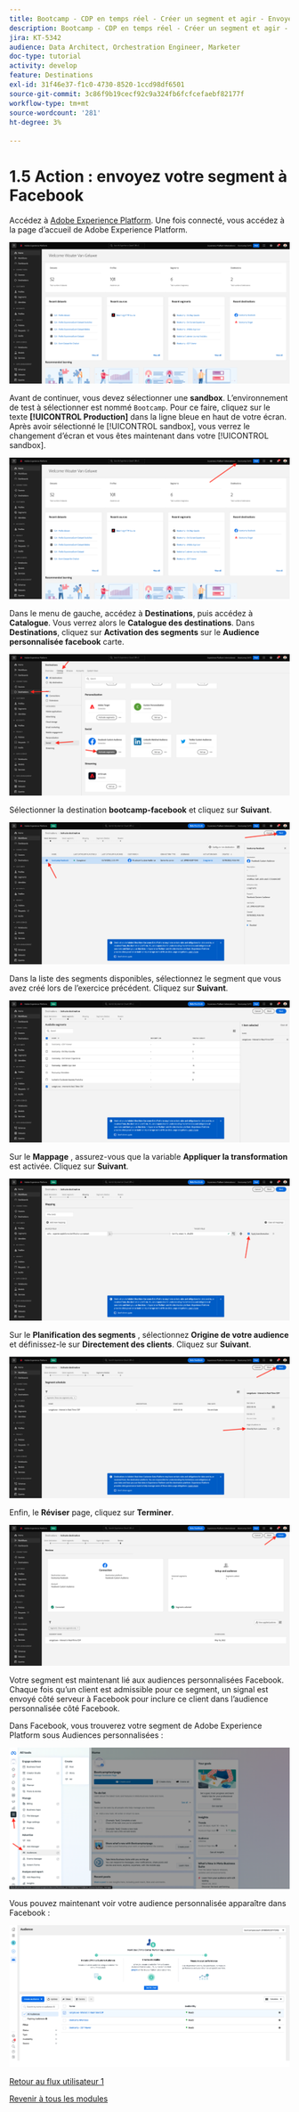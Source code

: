 ```yaml
---
title: Bootcamp - CDP en temps réel - Créer un segment et agir - Envoyer votre segment à DV360
description: Bootcamp - CDP en temps réel - Créer un segment et agir - Envoyer votre segment à DV360
jira: KT-5342
audience: Data Architect, Orchestration Engineer, Marketer
doc-type: tutorial
activity: develop
feature: Destinations
exl-id: 31f46e37-f1c0-4730-8520-1ccd98df6501
source-git-commit: 3c86f9b19cecf92c9a324fb6fcfcefaebf82177f
workflow-type: tm+mt
source-wordcount: '281'
ht-degree: 3%

---
```


# 1.5 Action : envoyez votre segment à Facebook

Accédez à [Adobe Experience Platform](https://experience.adobe.com/platform). Une fois connecté, vous accédez à la page d’accueil de Adobe Experience Platform.

![Ingestion des données](./images/home.png)

Avant de continuer, vous devez sélectionner une **sandbox**. L’environnement de test à sélectionner est nommé ``Bootcamp``. Pour ce faire, cliquez sur le texte **[!UICONTROL Production]** dans la ligne bleue en haut de votre écran. Après avoir sélectionné le [!UICONTROL sandbox], vous verrez le changement d’écran et vous êtes maintenant dans votre [!UICONTROL sandbox].

![Ingestion des données](./images/sb1.png)

Dans le menu de gauche, accédez à **Destinations**, puis accédez à **Catalogue**. Vous verrez alors le **Catalogue des destinations**. Dans **Destinations**, cliquez sur **Activation des segments** sur le **Audience personnalisée facebook** carte.

![RTCDP](./images/rtcdpgoogleseg.png)

Sélectionner la destination **bootcamp-facebook** et cliquez sur **Suivant**.

![RTCDP](./images/rtcdpcreatedest2.png)

Dans la liste des segments disponibles, sélectionnez le segment que vous avez créé lors de l’exercice précédent. Cliquez sur **Suivant**.

![RTCDP](./images/rtcdpcreatedest3.png)

Sur le **Mappage** , assurez-vous que la variable **Appliquer la transformation** est activée. Cliquez sur **Suivant**.

![RTCDP](./images/rtcdpcreatedest4a.png)

Sur le **Planification des segments** , sélectionnez **Origine de votre audience** et définissez-le sur **Directement des clients**. Cliquez sur **Suivant**.

![RTCDP](./images/rtcdpcreatedest4.png)

Enfin, le **Réviser** page, cliquez sur **Terminer**.

![RTCDP](./images/rtcdpcreatedest5.png)

Votre segment est maintenant lié aux audiences personnalisées Facebook. Chaque fois qu’un client est admissible pour ce segment, un signal est envoyé côté serveur à Facebook pour inclure ce client dans l’audience personnalisée côté Facebook.

Dans Facebook, vous trouverez votre segment de Adobe Experience Platform sous Audiences personnalisées :

![RTCDP](./images/rtcdpcreatedest5b.png)

Vous pouvez maintenant voir votre audience personnalisée apparaître dans Facebook :

![RTCDP](./images/rtcdpcreatedest5a.png)

[Retour au flux utilisateur 1](./uc1.md)

[Revenir à tous les modules](../../overview.md)
